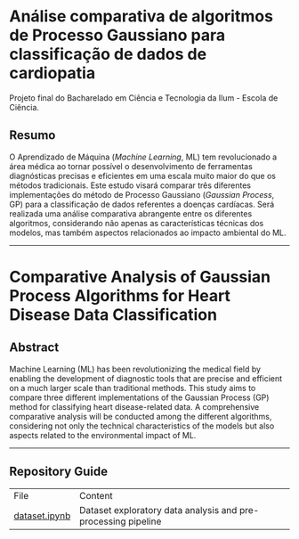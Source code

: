 # Análise comparativa de algoritmos de Processo Gaussiano para classificação de dados de cardiopatia

Projeto final do Bacharelado em Ciência e Tecnologia da Ilum - Escola de Ciência.

## Resumo
O Aprendizado de Máquina (*Machine Learning*, ML) tem revolucionado a área médica ao tornar possível o desenvolvimento de ferramentas diagnósticas precisas e eficientes em uma escala muito maior do que os métodos tradicionais. Este estudo visará comparar três diferentes implementações do método de Processo Gaussiano (*Gaussian Process*, GP) para a classificação de dados referentes a doenças cardíacas. Será realizada uma análise comparativa abrangente entre os diferentes algoritmos, considerando não apenas as características técnicas dos modelos, mas também aspectos relacionados ao impacto ambiental do ML.

---

# Comparative Analysis of Gaussian Process Algorithms for Heart Disease Data Classification

## Abstract
Machine Learning (ML) has been revolutionizing the medical field by enabling the development of diagnostic tools that are precise and efficient on a much larger scale than traditional methods. This study aims to compare three different implementations of the Gaussian Process (GP) method for classifying heart disease-related data. A comprehensive comparative analysis will be conducted among the different algorithms, considering not only the technical characteristics of the models but also aspects related to the environmental impact of ML.

---

## Repository Guide
| | |
| - | - |
| File | Content |
| [dataset.ipynb](dataset.ipynb) | Dataset exploratory data analysis and pre-processing pipeline |


<!-- ## Table of Contents
1. [Introduction](#introduction)
2. [Methodology](#methodology)
3. [Results](#results)
4. [Discussion](#discussion)
5. [Conclusion](#conclusion)
6. [References](#references)

## Introduction


## Methodology


## Results


## Discussion


## Conclusion


## References


---

## License (?)


## Acknowledgements
-->
